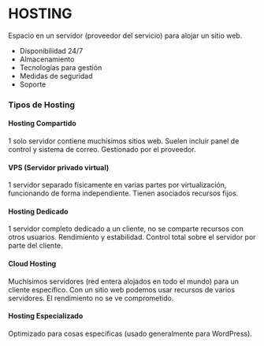 # HOSTING

Espacio en un servidor (proveedor del servicio) para alojar un sitio web. 

- Disponibilidad 24/7
- Almacenamiento
- Tecnologías para gestión
- Medidas de seguridad
- Soporte

### Tipos de Hosting

#### Hosting Compartido
1 solo servidor contiene muchísimos sitios web. Suelen incluir panel de control y sistema de correo. Gestionado por el proveedor.
#### VPS (Servidor privado virtual)
1 servidor separado físicamente en varias partes por virtualización, funcionando de forma independiente. Tienen asociados recursos fijos. 
#### Hosting Dedicado
1 servidor completo dedicado a un cliente, no se comparte recursos con otros usuarios. Rendimiento y estabilidad. Control total sobre el servidor por parte del cliente.
#### Cloud Hosting
Muchísimos servidores (red entera alojados en todo el mundo) para un cliente específico. Con un sitio web podemos usar recursos de varios servidores. El rendimiento no se ve comprometido. 
#### Hosting Especializado
Optimizado para cosas específicas (usado generalmente para WordPress).

